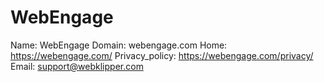 
# WebEngage

Name: WebEngage
Domain: webengage.com
Home: https://webengage.com/
Privacy_policy: https://webengage.com/privacy/
Email: support@webklipper.com

